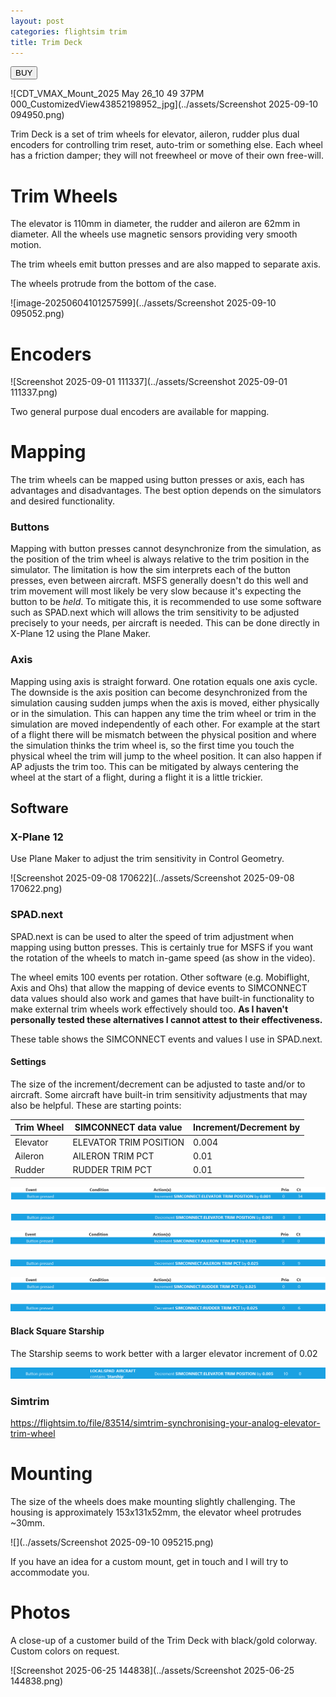 ```yaml
---
layout: post
categories: flightsim trim
title: Trim Deck
---
```


<a href="https://s16nengineering.etsy.com"><button>BUY</button></a>

![CDT_VMAX_Mount_2025 May 26_10 49 37PM 000_CustomizedView43852198952_jpg](../assets/Screenshot 2025-09-10 094950.png)

Trim Deck is a set of trim wheels for elevator, aileron, rudder plus dual encoders for controlling trim reset, auto-trim or something else. Each wheel has a friction damper; they will not freewheel or move of their own free-will.

# Trim Wheels

The elevator is 110mm in diameter, the rudder and aileron are 62mm in diameter. All the wheels use magnetic sensors providing very smooth motion. 

The trim wheels emit button presses and are also mapped to separate axis. 

The wheels protrude from the bottom of the case.

![image-20250604101257599](../assets/Screenshot 2025-09-10 095052.png)

# Encoders

![Screenshot 2025-09-01 111337](../assets/Screenshot 2025-09-01 111337.png)

Two general purpose dual encoders are available for mapping.

# Mapping

The trim wheels can be mapped using button presses or axis, each has advantages and disadvantages. The best option depends on the simulators and desired functionality.

### Buttons

Mapping with button presses cannot desynchronize from the simulation, as the position of the trim wheel is always relative to the trim position in the simulator. The limitation is how the sim interprets each of the button presses, even between aircraft. MSFS generally doesn't do this well and trim movement will most likely be very slow because it's expecting the button to be _held_. To mitigate this, it is recommended to use some software such as SPAD.next which will allows the trim sensitivity to be adjusted precisely to your needs, per aircraft is needed. This can be done directly in X-Plane 12 using the Plane Maker.

### Axis

Mapping using axis is straight forward. One rotation equals one axis cycle. The downside is the axis position can become desynchronized from the simulation causing sudden jumps when the axis is moved, either physically or in the simulation. This can happen any time the trim wheel or trim in the simulation are moved independently of each other. For example at the start of a flight there will be mismatch between the physical position and where the simulation thinks the trim wheel is, so the first time you touch the physical wheel the trim will jump to the wheel position. It can also happen if AP adjusts the trim too. This can be mitigated by always centering the wheel at the start of a flight, during a flight it is a little trickier. 

## Software

### X-Plane 12

Use Plane Maker to adjust the trim sensitivity in Control Geometry.

![Screenshot 2025-09-08 170622](../assets/Screenshot 2025-09-08 170622.png)

### SPAD.next

SPAD.next is can be used to alter the speed of trim adjustment when mapping using button presses. This is certainly true for MSFS if you want the rotation of the wheels to match in-game speed (as show in the video).

The wheel emits 100 events per rotation.  Other software (e.g. Mobiflight, Axis and Ohs) that allow the mapping of device events to SIMCONNECT data values should also work and games that have built-in functionality to make external trim wheels work effectively should too.  **As I haven't personally tested these alternatives I cannot attest to their effectiveness.**

These table shows the SIMCONNECT events and values I use in SPAD.next. 

#### Settings

The size of the increment/decrement can be adjusted to taste and/or to aircraft. Some aircraft have built-in trim sensitivity adjustments that may also be helpful. These are starting points:

| Trim Wheel | SIMCONNECT data value  | Increment/Decrement by |
| ---------- | ---------------------- | ---------------------- |
| Elevator   | ELEVATOR TRIM POSITION | 0.004                  |
| Aileron    | AILERON TRIM PCT       | 0.01                   |
| Rudder     | RUDDER TRIM PCT        | 0.01                   |

![image-20250620095926270](../assets/image-20250620095926270.png)

![image-20250628150234948](../assets/image-20250628150234948.png)

![image-20250620095841470](../assets/image-20250620095841470.png)

![image-20250628145939042](../assets/image-20250628145939042.png)

![image-20250620095907086](../assets/image-20250620095907086.png)

![image-20250628150002618](../assets/image-20250628150002618.png)

#### Black Square Starship

The Starship seems to work better with a larger elevator increment of 0.02

![image-20250628151326774](../assets/image-20250628151326774.png)

### Simtrim 

https://flightsim.to/file/83514/simtrim-synchronising-your-analog-elevator-trim-wheel

# Mounting

The size of the wheels does make mounting slightly challenging. The housing is approximately 153x131x52mm, the elevator wheel protrudes ~30mm. 



![](../assets/Screenshot 2025-09-10 095215.png)

If you have an idea for a custom mount, get in touch and I will try to accommodate you.

# Photos

A close-up of a customer build of the Trim Deck with black/gold colorway. Custom colors on request.

![Screenshot 2025-06-25 144838](../assets/Screenshot 2025-06-25 144838.png)





